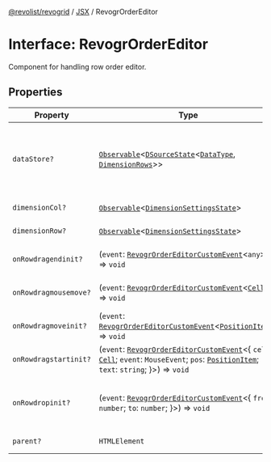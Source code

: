 [@revolist/revogrid](README.md) / [JSX](Namespace.JSX.md) / RevogrOrderEditor

# Interface: RevogrOrderEditor

Component for handling row order editor.

## Properties

| Property | Type | Description | Defined in |
| ------ | ------ | ------ | ------ |
| `dataStore?` | [`Observable`](TypeAlias.Observable.md)\<[`DSourceState`](TypeAlias.DSourceState.md)\<[`DataType`](TypeAlias.DataType.md), [`DimensionRows`](TypeAlias.DimensionRows.md)\>\> | Static stores, not expected to change during component lifetime | [src/components.d.ts:1818](https://github.com/revolist/revogrid/blob/b6cbd022f95d7e046d6bc88abeaf01a3bc067577/src/components.d.ts#L1818) |
| `dimensionCol?` | [`Observable`](TypeAlias.Observable.md)\<[`DimensionSettingsState`](Interface.DimensionSettingsState.md)\> | Dimension settings X | [src/components.d.ts:1822](https://github.com/revolist/revogrid/blob/b6cbd022f95d7e046d6bc88abeaf01a3bc067577/src/components.d.ts#L1822) |
| `dimensionRow?` | [`Observable`](TypeAlias.Observable.md)\<[`DimensionSettingsState`](Interface.DimensionSettingsState.md)\> | Dimension settings Y | [src/components.d.ts:1826](https://github.com/revolist/revogrid/blob/b6cbd022f95d7e046d6bc88abeaf01a3bc067577/src/components.d.ts#L1826) |
| `onRowdragendinit?` | (`event`: [`RevogrOrderEditorCustomEvent`](Interface.RevogrOrderEditorCustomEvent.md)\<`any`\>) => `void` | Row drag ended started | [src/components.d.ts:1830](https://github.com/revolist/revogrid/blob/b6cbd022f95d7e046d6bc88abeaf01a3bc067577/src/components.d.ts#L1830) |
| `onRowdragmousemove?` | (`event`: [`RevogrOrderEditorCustomEvent`](Interface.RevogrOrderEditorCustomEvent.md)\<[`Cell`](Interface.Cell.md)\>) => `void` | Row mouse move started | [src/components.d.ts:1834](https://github.com/revolist/revogrid/blob/b6cbd022f95d7e046d6bc88abeaf01a3bc067577/src/components.d.ts#L1834) |
| `onRowdragmoveinit?` | (`event`: [`RevogrOrderEditorCustomEvent`](Interface.RevogrOrderEditorCustomEvent.md)\<[`PositionItem`](Interface.PositionItem.md)\>) => `void` | Row move started | [src/components.d.ts:1838](https://github.com/revolist/revogrid/blob/b6cbd022f95d7e046d6bc88abeaf01a3bc067577/src/components.d.ts#L1838) |
| `onRowdragstartinit?` | (`event`: [`RevogrOrderEditorCustomEvent`](Interface.RevogrOrderEditorCustomEvent.md)\<\{ `cell`: [`Cell`](Interface.Cell.md); `event`: `MouseEvent`; `pos`: [`PositionItem`](Interface.PositionItem.md); `text`: `string`; \}\>) => `void` | Row drag started | [src/components.d.ts:1842](https://github.com/revolist/revogrid/blob/b6cbd022f95d7e046d6bc88abeaf01a3bc067577/src/components.d.ts#L1842) |
| `onRowdropinit?` | (`event`: [`RevogrOrderEditorCustomEvent`](Interface.RevogrOrderEditorCustomEvent.md)\<\{ `from`: `number`; `to`: `number`; \}\>) => `void` | Row dragged, new range ready to be applied | [src/components.d.ts:1851](https://github.com/revolist/revogrid/blob/b6cbd022f95d7e046d6bc88abeaf01a3bc067577/src/components.d.ts#L1851) |
| `parent?` | `HTMLElement` | Parent element | [src/components.d.ts:1858](https://github.com/revolist/revogrid/blob/b6cbd022f95d7e046d6bc88abeaf01a3bc067577/src/components.d.ts#L1858) |

